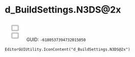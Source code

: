 # d_BuildSettings.N3DS@2x
![](/img/d_BuildSettings.N3DS@2x.png)
GUID: `-6180537394732015050`
```
EditorGUIUtility.IconContent("d_BuildSettings.N3DS@2x")
```
